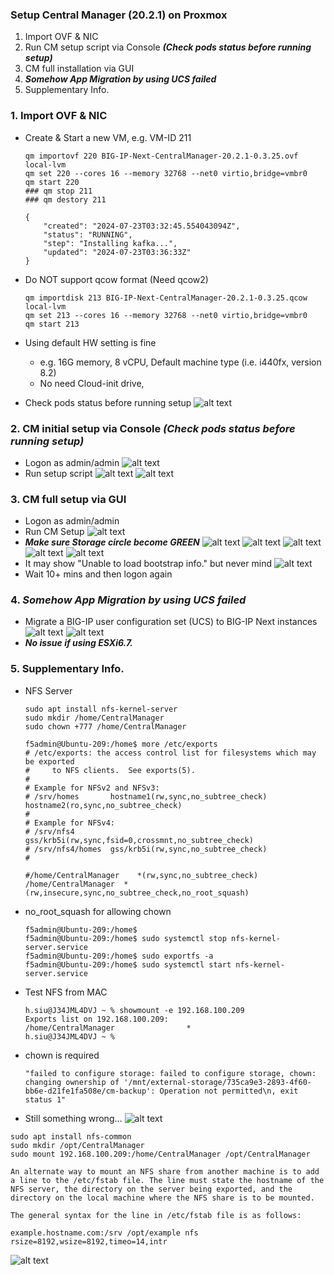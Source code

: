 ### Setup Central Manager (20.2.1) on Proxmox
1. Import OVF & NIC
2. Run CM setup script via Console ***(Check pods status before running setup)***
3. CM full installation via GUI
4. ***Somehow App Migration by using UCS failed***
5. Supplementary Info.

### 1. Import OVF & NIC
+ Create & Start a new VM, e.g. VM-ID 211
  ```
  qm importovf 220 BIG-IP-Next-CentralManager-20.2.1-0.3.25.ovf local-lvm
  qm set 220 --cores 16 --memory 32768 --net0 virtio,bridge=vmbr0
  qm start 220
  ### qm stop 211
  ### qm destory 211
  ```
  ```
  {
      "created": "2024-07-23T03:32:45.554043094Z",
      "status": "RUNNING",
      "step": "Installing kafka...",
      "updated": "2024-07-23T03:36:33Z"
  }
  ```
+ Do NOT support qcow format (Need qcow2) 
  ```
  qm importdisk 213 BIG-IP-Next-CentralManager-20.2.1-0.3.25.qcow local-lvm
  qm set 213 --cores 16 --memory 32768 --net0 virtio,bridge=vmbr0
  qm start 213
  ```
+ Using default HW setting is fine
  + e.g. 16G memory, 8 vCPU, Default machine type (i.e. i440fx, version 8.2)
  + No need Cloud-init drive, 

+ Check pods status before running setup
![alt text](image-44.png)

### 2. CM initial setup via Console ***(Check pods status before running setup)***
+ Logon as admin/admin
  ![alt text](image-29.png)
+ Run setup script
  ![alt text](image-30.png)
  ![alt text](image-31.png)

### 3. CM full setup via GUI
+ Logon as admin/admin
+ Run CM Setup
  ![alt text](image-32.png)
+ ***Make sure Storage circle become GREEN*** 
  ![alt text](image-34.png)
  ![alt text](image-33.png)
  ![alt text](image-35.png)
  ![alt text](image-36.png)
  ![alt text](image-37.png)
+ It may show "Unable to load bootstrap info." but never mind
  ![alt text](image-38.png)
+ Wait 10+ mins and then logon again 

### 4. ***Somehow App Migration by using UCS failed***
+ Migrate a BIG-IP user configuration set (UCS) to BIG-IP Next instances
  ![alt text](image-39.png)
  ![alt text](image-40.png)
+ ***No issue if using ESXi6.7.***

### 5. Supplementary Info.
+ NFS Server
  ```
  sudo apt install nfs-kernel-server
  sudo mkdir /home/CentralManager
  sudo chown +777 /home/CentralManager
  ```
  
  ```
  f5admin@Ubuntu-209:/home$ more /etc/exports
  # /etc/exports: the access control list for filesystems which may be exported
  #		to NFS clients.  See exports(5).
  #
  # Example for NFSv2 and NFSv3:
  # /srv/homes       hostname1(rw,sync,no_subtree_check) hostname2(ro,sync,no_subtree_check)
  #
  # Example for NFSv4:
  # /srv/nfs4        gss/krb5i(rw,sync,fsid=0,crossmnt,no_subtree_check)
  # /srv/nfs4/homes  gss/krb5i(rw,sync,no_subtree_check)
  #

  #/home/CentralManager    *(rw,sync,no_subtree_check)
  /home/CentralManager	*(rw,insecure,sync,no_subtree_check,no_root_squash)
  ```

+ no_root_squash for allowing chown
  ```
  f5admin@Ubuntu-209:/home$
  f5admin@Ubuntu-209:/home$ sudo systemctl stop nfs-kernel-server.service
  f5admin@Ubuntu-209:/home$ sudo exportfs -a
  f5admin@Ubuntu-209:/home$ sudo systemctl start nfs-kernel-server.service
  ```

+ Test NFS from MAC
  ```
  h.siu@J34JML4DVJ ~ % showmount -e 192.168.100.209
  Exports list on 192.168.100.209:
  /home/CentralManager                *
  h.siu@J34JML4DVJ ~ %
  ```

+ chown is required
  ```
  "failed to configure storage: failed to configure storage, chown: changing ownership of '/mnt/external-storage/735ca9e3-2893-4f60-bb6e-d21fe1fa508e/cm-backup': Operation not permitted\n, exit status 1"
  ```

+ Still something wrong...
  ![alt text](image-41.png)

```
sudo apt install nfs-common
sudo mkdir /opt/CentralManager
sudo mount 192.168.100.209:/home/CentralManager /opt/CentralManager
```

```
An alternate way to mount an NFS share from another machine is to add a line to the /etc/fstab file. The line must state the hostname of the NFS server, the directory on the server being exported, and the directory on the local machine where the NFS share is to be mounted.

The general syntax for the line in /etc/fstab file is as follows:

example.hostname.com:/srv /opt/example nfs rsize=8192,wsize=8192,timeo=14,intr
```


![alt text](image-43.png)